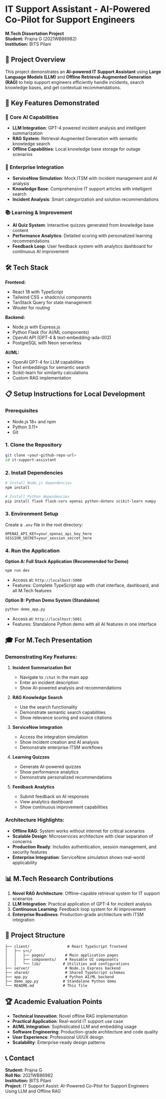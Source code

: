 # IT Support Assistant - AI-Powered Co-Pilot for Support Engineers

**M.Tech Dissertation Project**  
**Student:** Prajna G (2021WB86982)  
**Institution:** BITS Pilani  

## 🎯 Project Overview

This project demonstrates an **AI-powered IT Support Assistant** using **Large Language Models (LLM)** and **Offline Retrieval-Augmented Generation (RAG)** to help support engineers efficiently handle incidents, search knowledge bases, and get contextual recommendations.

## 🚀 Key Features Demonstrated

### 🧠 **Core AI Capabilities**
- **LLM Integration**: GPT-4 powered incident analysis and intelligent summarization
- **RAG System**: Retrieval-Augmented Generation with semantic knowledge search  
- **Offline Capabilities**: Local knowledge base storage for outage scenarios

### 🏢 **Enterprise Integration**
- **ServiceNow Simulation**: Mock ITSM with incident management and AI analysis
- **Knowledge Base**: Comprehensive IT support articles with intelligent search
- **Incident Analysis**: Smart categorization and solution recommendations

### 📚 **Learning & Improvement**
- **AI Quiz System**: Interactive quizzes generated from knowledge base content
- **Performance Analytics**: Detailed scoring with personalized learning recommendations  
- **Feedback Loop**: User feedback system with analytics dashboard for continuous AI improvement

## 🛠 **Tech Stack**

**Frontend:**
- React 18 with TypeScript
- Tailwind CSS + shadcn/ui components
- TanStack Query for state management
- Wouter for routing

**Backend:**
- Node.js with Express.js
- Python Flask (for AI/ML components)
- OpenAI API (GPT-4 & text-embedding-ada-002)
- PostgreSQL with Neon serverless

**AI/ML:**
- OpenAI GPT-4 for LLM capabilities
- Text embeddings for semantic search
- Scikit-learn for similarity calculations
- Custom RAG implementation

## 📋 **Setup Instructions for Local Development**

### Prerequisites
- Node.js 18+ and npm
- Python 3.11+
- Git

### 1. Clone the Repository
```bash
git clone <your-github-repo-url>
cd it-support-assistant
```

### 2. Install Dependencies
```bash
# Install Node.js dependencies
npm install

# Install Python dependencies  
pip install flask flask-cors openai python-dotenv scikit-learn numpy
```

### 3. Environment Setup
Create a `.env` file in the root directory:
```env
OPENAI_API_KEY=your_openai_api_key_here
SESSION_SECRET=your_session_secret_here
```

### 4. Run the Application

**Option A: Full Stack Application (Recommended for Demo)**
```bash
npm run dev
```
- Access at: `http://localhost:5000`
- Features: Complete TypeScript app with chat interface, dashboard, and all M.Tech features

**Option B: Python Demo System (Standalone)**
```bash
python demo_app.py
```
- Access at: `http://localhost:5001`  
- Features: Standalone Python demo with all AI features in one interface

## 🎓 **For M.Tech Presentation**

### **Demonstrating Key Features:**

1. **Incident Summarization Bot**
   - Navigate to `/chat` in the main app
   - Enter an incident description
   - Show AI-powered analysis and recommendations

2. **RAG Knowledge Search**
   - Use the search functionality
   - Demonstrate semantic search capabilities
   - Show relevance scoring and source citations

3. **ServiceNow Integration**
   - Access the integration simulation
   - Show incident creation and AI analysis
   - Demonstrate enterprise ITSM workflows

4. **Learning Quizzes**
   - Generate AI-powered quizzes
   - Show performance analytics
   - Demonstrate personalized recommendations

5. **Feedback Analytics**
   - Submit feedback on AI responses
   - View analytics dashboard
   - Show continuous improvement capabilities

### **Architecture Highlights:**

- **Offline RAG**: System works without internet for critical scenarios
- **Scalable Design**: Microservices architecture with clear separation of concerns
- **Production Ready**: Includes authentication, session management, and security features
- **Enterprise Integration**: ServiceNow simulation shows real-world applicability

## 📊 **M.Tech Research Contributions**

1. **Novel RAG Architecture**: Offline-capable retrieval system for IT support scenarios
2. **LLM Integration**: Practical application of GPT-4 for incident analysis
3. **Continuous Learning**: Feedback loop system for AI improvement
4. **Enterprise Readiness**: Production-grade architecture with ITSM integration

## 🔧 **Project Structure**

```
├── client/                 # React TypeScript frontend
│   ├── src/
│   │   ├── pages/         # Main application pages
│   │   ├── components/    # Reusable UI components
│   │   └── lib/          # Utilities and configurations
├── server/                # Node.js Express backend
├── shared/                # Shared TypeScript schemas
├── app.py                 # Python AI/ML backend
├── demo_app.py           # Standalone Python demo
└── README.md             # This file
```

## 🏆 **Academic Evaluation Points**

- **Technical Innovation**: Novel offline RAG implementation
- **Practical Application**: Real-world IT support use case
- **AI/ML Integration**: Sophisticated LLM and embedding usage
- **Software Engineering**: Production-grade architecture and code quality
- **User Experience**: Professional UI/UX design
- **Scalability**: Enterprise-ready design patterns

## 📞 **Contact**

**Student:** Prajna G  
**Roll No:** 2021WB86982  
**Institution:** BITS Pilani  
**Project:** IT Support Assist: AI-Powered Co-Pilot for Support Engineers Using LLM and Offline RAG